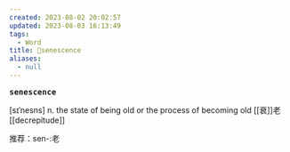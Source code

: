 ```yaml
---
created: 2023-08-02 20:02:57
updated: 2023-08-03 16:13:49
tags:
  - Word
title: 📖senescence
aliases:
  - null
---
```


<pre><strong>senescence</strong></pre>
[sɪˈnesns]
n. the state of being old or the process of becoming old [[衰]]⽼
[[decrepitude]]

推荐：sen-:老